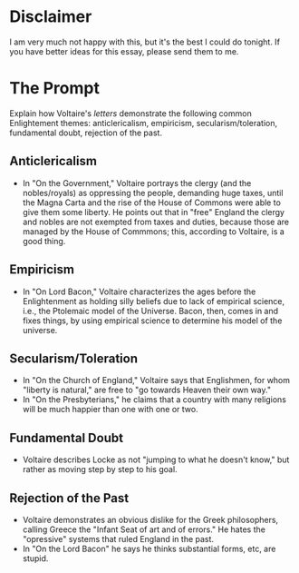 # Disclaimer
I am very much not happy with this, but
it's the best I could do tonight. If you
have better ideas for this essay, please
send them to me.

# The Prompt
Explain how Voltaire's _letters_
demonstrate the following common
Enlightement themes: anticlericalism,
empiricism, secularism/toleration,
fundamental doubt, rejection of the
past.

## Anticlericalism
- In "On the Government," Voltaire
  portrays the clergy (and the
  nobles/royals) as oppressing the
  people, demanding huge taxes, until
  the Magna Carta and the rise of the
  House of Commons were able to give
  them some liberty. He points out that in
  "free" England the clergy and nobles are not
  exempted from taxes and duties,
  because those are managed by the House
  of Commmons; this, according to
  Voltaire, is a good thing.

## Empiricism
- In "On Lord Bacon," Voltaire
  characterizes the ages before the
  Enlightenment as holding silly beliefs
  due to lack of empirical science,
  i.e., the Ptolemaic model of the
  Universe. Bacon, then, comes in and
  fixes things, by using empirical
  science to determine his model of the
  universe.

## Secularism/Toleration
- In "On the Church of England," 
  Voltaire says that Englishmen, for 
  whom "liberty is natural," 
  are free to "go towards Heaven their
  own way."
- In "On the Presbyterians," he claims
  that a country with many religions
  will be much happier than one with one
  or two.

## Fundamental Doubt
- Voltaire describes Locke as not
  "jumping to what he doesn't know," but
  rather as moving step by step to his
  goal.

## Rejection of the Past
- Voltaire demonstrates an obvious
  dislike for the Greek philosophers,
  calling Greece the "Infant Seat of art
  and of errors." He hates the
  "opressive" systems that ruled England
  in the past.
- In "On the Lord Bacon" he says he
  thinks substantial forms, etc, are
  stupid.
